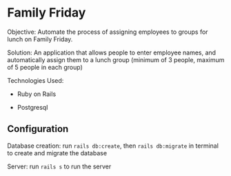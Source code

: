 # Family Friday

Objective: Automate the process of assigning employees to groups for lunch on Family Friday.

Solution: An application that allows people to enter employee names, and automatically assign them to a lunch group (minimum of 3 people, maximum of 5 people in each group)

Technologies Used:
* Ruby on Rails

* Postgresql

## Configuration
Database creation: run ```rails db:create```, then ```rails db:migrate``` in terminal to create and migrate the database

Server: run ```rails s``` to run the server
